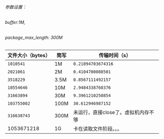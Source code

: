 ###### 参数设置：

###### buffer:1M, 

###### package_max_length: 300M

| 文件大小（bytes） | 简写 | 传输时间（s）                       |
| ----------------- | ---- | ----------------------------------- |
| `1010541`         | 1M   | `0.21094703674316`                  |
| `2021061`         | 2M   | `0.4104700088501`                   |
| `3518229`         | 3.5M | `0.8567111492157`                   |
| `10554646`        | 10M  | `2.9484338760376`                   |
| `31663894`        | 30M  | `9.3961210250854`                   |
| `103755002`       | 100M | `30.612946987152`                   |
| `316638743`       | 300M | 未运行，直接close了。虚拟机内存不够 |
| 1053671218        | 1G   | 卡在读取文件阶段。。。              |

​			